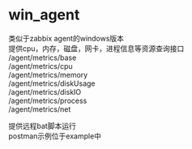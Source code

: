# win_agent
  
类似于zabbix agent的windows版本  
提供cpu，内存，磁盘，网卡，进程信息等资源查询接口  
/agent/metrics/base  
/agent/metrics/cpu  
/agent/metrics/memory  
/agent/metrics/diskUsage  
/agent/metrics/diskIO  
/agent/metrics/process  
/agent/metrics/net  
  
提供远程bat脚本运行  
postman示例位于example中
